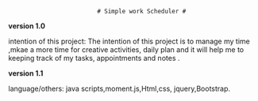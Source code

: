                              # Simple work Scheduler #

**version 1.0**

intention of this project: The intention of this project is to manage my time ,mkae a more time for
creative activities, daily plan and it will help me to keeping track of my tasks, appointments and notes .


**version 1.1**

language/others: java scripts,moment.js,Html,css, jquery,Bootstrap.











